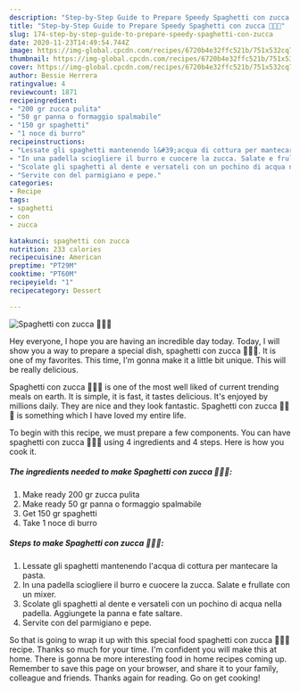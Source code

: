 ```yaml
---
description: "Step-by-Step Guide to Prepare Speedy Spaghetti con zucca 🎃🎃🎃"
title: "Step-by-Step Guide to Prepare Speedy Spaghetti con zucca 🎃🎃🎃"
slug: 174-step-by-step-guide-to-prepare-speedy-spaghetti-con-zucca
date: 2020-11-23T14:49:54.744Z
image: https://img-global.cpcdn.com/recipes/6720b4e32ffc521b/751x532cq70/spaghetti-con-zucca-🎃🎃🎃-recipe-main-photo.jpg
thumbnail: https://img-global.cpcdn.com/recipes/6720b4e32ffc521b/751x532cq70/spaghetti-con-zucca-🎃🎃🎃-recipe-main-photo.jpg
cover: https://img-global.cpcdn.com/recipes/6720b4e32ffc521b/751x532cq70/spaghetti-con-zucca-🎃🎃🎃-recipe-main-photo.jpg
author: Bessie Herrera
ratingvalue: 4
reviewcount: 1871
recipeingredient:
- "200 gr zucca pulita"
- "50 gr panna o formaggio spalmabile"
- "150 gr spaghetti"
- "1 noce di burro"
recipeinstructions:
- "Lessate gli spaghetti mantenendo l&#39;acqua di cottura per mantecare la pasta."
- "In una padella sciogliere il burro e cuocere la zucca. Salate e frullate con un mixer."
- "Scolate gli spaghetti al dente e versateli con un pochino di acqua nella padella. Aggiungete la panna e fate saltare."
- "Servite con del parmigiano e pepe."
categories:
- Recipe
tags:
- spaghetti
- con
- zucca

katakunci: spaghetti con zucca 
nutrition: 233 calories
recipecuisine: American
preptime: "PT29M"
cooktime: "PT60M"
recipeyield: "1"
recipecategory: Dessert

---
```



![Spaghetti con zucca 🎃🎃🎃](https://img-global.cpcdn.com/recipes/6720b4e32ffc521b/751x532cq70/spaghetti-con-zucca-🎃🎃🎃-recipe-main-photo.jpg)

Hey everyone, I hope you are having an incredible day today. Today, I will show you a way to prepare a special dish, spaghetti con zucca 🎃🎃🎃. It is one of my favorites. This time, I'm gonna make it a little bit unique. This will be really delicious.

Spaghetti con zucca 🎃🎃🎃 is one of the most well liked of current trending meals on earth. It is simple, it is fast, it tastes delicious. It's enjoyed by millions daily. They are nice and they look fantastic. Spaghetti con zucca 🎃🎃🎃 is something which I have loved my entire life.




To begin with this recipe, we must prepare a few components. You can have spaghetti con zucca 🎃🎃🎃 using 4 ingredients and 4 steps. Here is how you cook it.

<!--inarticleads1-->

##### The ingredients needed to make Spaghetti con zucca 🎃🎃🎃:

1. Make ready 200 gr zucca pulita
1. Make ready 50 gr panna o formaggio spalmabile
1. Get 150 gr spaghetti
1. Take 1 noce di burro




<!--inarticleads2-->

##### Steps to make Spaghetti con zucca 🎃🎃🎃:

1. Lessate gli spaghetti mantenendo l&#39;acqua di cottura per mantecare la pasta.
1. In una padella sciogliere il burro e cuocere la zucca. Salate e frullate con un mixer.
1. Scolate gli spaghetti al dente e versateli con un pochino di acqua nella padella. Aggiungete la panna e fate saltare.
1. Servite con del parmigiano e pepe.




So that is going to wrap it up with this special food spaghetti con zucca 🎃🎃🎃 recipe. Thanks so much for your time. I'm confident you will make this at home. There is gonna be more interesting food in home recipes coming up. Remember to save this page on your browser, and share it to your family, colleague and friends. Thanks again for reading. Go on get cooking!
